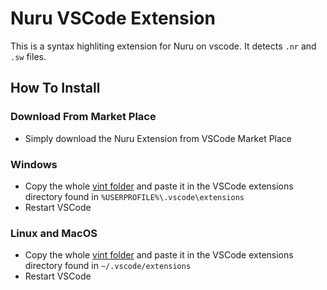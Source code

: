 # Nuru VSCode Extension

This is a syntax highliting extension for Nuru on vscode. It detects `.nr` and `.sw` files.


## How To Install

### Download From Market Place

- Simply download the Nuru Extension from VSCode Market Place

### Windows

- Copy the whole [vint folder](https://github.com/ekilie/vint-lang/tree/main/extensions/vscode/vint) and paste it in the VSCode extensions directory found in `%USERPROFILE%\.vscode\extensions`
- Restart VSCode

### Linux and MacOS

- Copy the whole [vint folder](https://github.com/ekilie/vint-lang/tree/main/extensions/vscode/vint) and paste it in the VSCode extensions directory found in `~/.vscode/extensions`
- Restart VSCode
